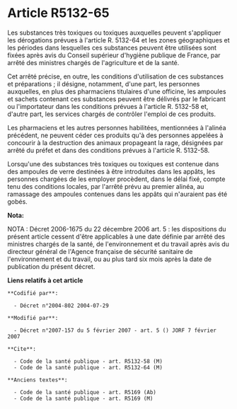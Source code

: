 # Article R5132-65

Les substances très toxiques ou toxiques auxquelles peuvent s'appliquer les dérogations prévues à l'article R. 5132-64 et les
zones géographiques et les périodes dans lesquelles ces substances peuvent être utilisées sont fixées après avis du Conseil
supérieur d'hygiène publique de France, par arrêté des ministres chargés de l'agriculture et de la santé.

Cet arrêté précise, en outre, les conditions d'utilisation de ces substances et préparations ; il désigne, notamment, d'une
part, les personnes auxquelles, en plus des pharmaciens titulaires d'une officine, les ampoules et sachets contenant ces
substances peuvent être délivrés par le fabricant ou l'importateur dans les conditions prévues à l'article R. 5132-58 et,
d'autre part, les services chargés de contrôler l'emploi de ces produits.

Les pharmaciens et les autres personnes habilitées, mentionnées à l'alinéa précédent, ne peuvent céder ces produits qu'à des
personnes appelées à concourir à la destruction des animaux propageant la rage, désignées par arrêté du préfet et dans des
conditions prévues à l'article R. 5132-58.

Lorsqu'une des substances très toxiques ou toxiques est contenue dans des ampoules de verre destinées à être introduites dans
les appâts, les personnes chargées de les employer procèdent, dans le délai fixé, compte tenu des conditions locales, par
l'arrêté prévu au premier alinéa, au ramassage des ampoules contenues dans les appâts qui n'auraient pas été gobés.

**Nota:**

NOTA : Décret 2006-1675 du 22 décembre 2006 art. 5 : les dispositions du présent article cessent d'être applicables à une
date définie par arrêté des ministres chargés de la santé, de l'environnement et du travail après avis du directeur général
de l'Agence française de sécurité sanitaire de l'environnement et du travail, ou au plus tard six mois après la date de
publication du présent décret.

**Liens relatifs à cet article**

	**Codifié par**:

	  - Décret n°2004-802 2004-07-29

	**Modifié par**:

	  - Décret n°2007-157 du 5 février 2007 - art. 5 () JORF 7 février 2007

	**Cite**:

	  - Code de la santé publique - art. R5132-58 (M)
	  - Code de la santé publique - art. R5132-64 (M)

	**Anciens textes**:

	  - Code de la santé publique - art. R5169 (Ab)
	  - Code de la santé publique - art. R5169 (M)
